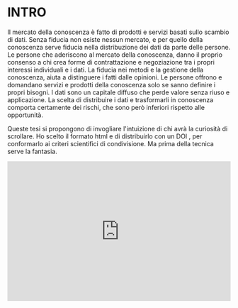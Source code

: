 # INTRO

Il mercato della conoscenza è fatto di prodotti e servizi basati sullo scambio di dati. Senza fiducia non esiste nessun mercato, e per quello della conoscenza serve fiducia nella distribuzione dei dati da parte delle persone. Le persone che aderiscono al mercato della conoscenza, danno il proprio consenso a chi crea forme di contrattazione e negoziazione tra i propri interessi individuali e i dati. La fiducia nei metodi e la gestione della conoscenza, aiuta a distinguere i fatti dalle opinioni. Le persone offrono e domandano servizi e prodotti della conoscenza solo se sanno definire i propri bisogni. I dati sono un capitale diffuso che perde valore senza riuso e applicazione. La scelta di distribuire i dati e trasformarli in conoscenza comporta certamente dei rischi, che sono però inferiori rispetto alle opportunità.

Queste tesi si propongono di invogliare l'intuizione di chi avrà la curiosità di scrollare. Ho scelto il formato html e di distribuirlo con un DOI , per conformarlo ai criteri scientifici di condivisione. Ma prima della tecnica serve la fantasia.

<iframe width="100%" height="315" src="https://www.youtube.com/embed/c7EjnfM8F3w" title="YouTube video player" frameborder="0" allow="accelerometer; autoplay; clipboard-write; encrypted-media; gyroscope; picture-in-picture" allowfullscreen></iframe>
